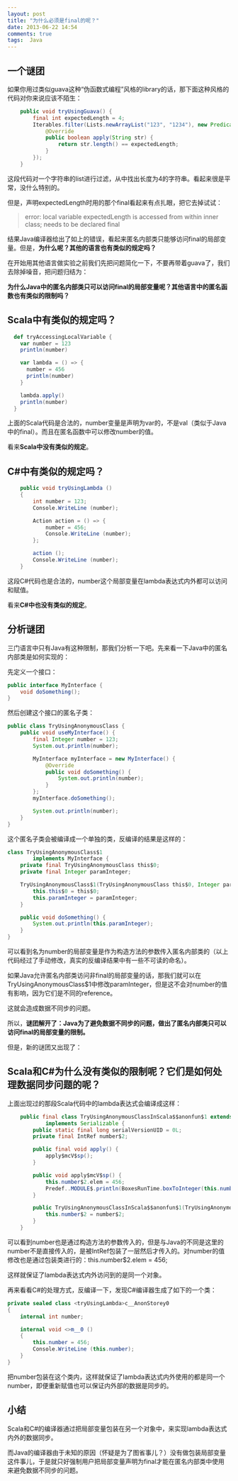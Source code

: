 ```yaml
---
layout: post
title: "为什么必须是final的呢？"
date: 2013-06-22 14:54
comments: true
tags:  Java
---
```


##  一个谜团
如果你用过类似guava这种“伪函数式编程”风格的library的话，那下面这种风格的代码对你来说应该不陌生：

```java
    public void tryUsingGuava() {
        final int expectedLength = 4;
        Iterables.filter(Lists.newArrayList("123", "1234"), new Predicate<String>() {
            @Override
            public boolean apply(String str) {
                return str.length() == expectedLength;
            }
        });
    }
```

这段代码对一个字符串的list进行过滤，从中找出长度为4的字符串。看起来很是平常，没什么特别的。

但是，声明expectedLength时用的那个final看起来有点扎眼，把它去掉试试：

> error: local variable expectedLength is accessed from within inner class; needs to be declared final

结果Java编译器给出了如上的错误，看起来匿名内部类只能够访问final的局部变量。但是，**为什么呢？其他的语言也有类似的规定吗？**

在开始用其他语言做实验之前我们先把问题简化一下，不要再带着guava了，我们去除掉噪音，把问题归结为：

**为什么Java中的匿名内部类只可以访问final的局部变量呢？其他语言中的匿名函数也有类似的限制吗？**

##  Scala中有类似的规定吗？

```scala
  def tryAccessingLocalVariable {
    var number = 123
    println(number)

    var lambda = () => {
      number = 456
      println(number)
    }

    lambda.apply()
    println(number)
  }
```

上面的Scala代码是合法的，number变量是声明为var的，不是val（类似于Java中的final）。而且在匿名函数中可以修改number的值。

看来**Scala中没有类似的规定**。

##  C#中有类似的规定吗？

```c#
	public void tryUsingLambda ()
	{
		int number = 123;
		Console.WriteLine (number);

		Action action = () => {
			number = 456;
			Console.WriteLine (number);
		};

		action ();
		Console.WriteLine (number);
	}
```

这段C#代码也是合法的，number这个局部变量在lambda表达式内外都可以访问和赋值。

看来**C#中也没有类似的规定**。

##  分析谜团

三门语言中只有Java有这种限制，那我们分析一下吧。先来看一下Java中的匿名内部类是如何实现的：

先定义一个接口：

```java
public interface MyInterface {
    void doSomething();
}
```

然后创建这个接口的匿名子类：

```java
public class TryUsingAnonymousClass {
    public void useMyInterface() {
        final Integer number = 123;
        System.out.println(number);

        MyInterface myInterface = new MyInterface() {
            @Override
            public void doSomething() {
                System.out.println(number);
            }
        };
        myInterface.doSomething();

        System.out.println(number);
    }
}
```

这个匿名子类会被编译成一个单独的类，反编译的结果是这样的：

```java
class TryUsingAnonymousClass$1
        implements MyInterface {
    private final TryUsingAnonymousClass this$0;
    private final Integer paramInteger;

    TryUsingAnonymousClass$1(TryUsingAnonymousClass this$0, Integer paramInteger) {
        this.this$0 = this$0;
        this.paramInteger = paramInteger;
    }

    public void doSomething() {
        System.out.println(this.paramInteger);
    }
}
```

可以看到名为number的局部变量是作为构造方法的参数传入匿名内部类的（以上代码经过了手动修改，真实的反编译结果中有一些不可读的命名）。

如果Java允许匿名内部类访问非final的局部变量的话，那我们就可以在TryUsingAnonymousClass$1中修改paramInteger，但是这不会对number的值有影响，因为它们是不同的reference。

这就会造成数据不同步的问题。

所以，**谜团解开了：Java为了避免数据不同步的问题，做出了匿名内部类只可以访问final的局部变量的限制。**

但是，新的谜团又出现了：

##  Scala和C#为什么没有类似的限制呢？它们是如何处理数据同步问题的呢？

上面出现过的那段Scala代码中的lambda表达式会编译成这样：

```java
    public final class TryUsingAnonymousClassInScala$$anonfun$1 extends AbstractFunction0.mcV.sp
            implements Serializable {
        public static final long serialVersionUID = 0L;
        private final IntRef number$2;

        public final void apply() {
            apply$mcV$sp();
        }

        public void apply$mcV$sp() {
            this.number$2.elem = 456;
            Predef..MODULE$.println(BoxesRunTime.boxToInteger(this.number$2.elem));
        }

        public TryUsingAnonymousClassInScala$$anonfun$1(TryUsingAnonymousClassInScala $outer, IntRef number$2) {
            this.number$2 = number$2;
        }
    }

```

可以看到number也是通过构造方法的参数传入的，但是与Java的不同是这里的number不是直接传入的，是被IntRef包装了一层然后才传入的。对number的值修改也是通过包装类进行的：this.number$2.elem = 456;

这样就保证了lambda表达式内外访问到的是同一个对象。

再来看看C#的处理方式，反编译一下，发现C#编译器生成了如下的一个类：

```c#
private sealed class <tryUsingLambda>c__AnonStorey0
{
	internal int number;

	internal void <>m__0 ()
	{
		this.number = 456;
		Console.WriteLine (this.number);
	}
}
```

把number包装在这个类内，这样就保证了lambda表达式内外使用的都是同一个number，即便重新赋值也可以保证内外部的数据是同步的。

##  小结

Scala和C#的编译器通过把局部变量包装在另一个对象中，来实现lambda表达式内外的数据同步。

而Java的编译器由于未知的原因（怀疑是为了图省事儿？）没有做包装局部变量这件事儿，于是就只好强制用户把局部变量声明为final才能在匿名内部类中使用来避免数据不同步的问题。
